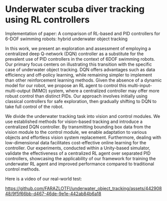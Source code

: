 # Underwater scuba diver tracking using RL controllers
Implementation of paper: A comparison of RL-based and PID controllers for 6-DOF swimming robots: hybrid underwater object tracking

In this work, we present an exploration and assessment of employing a centralized deep Q-network (DQN) controller as a substitute for the prevalent use of PID controllers in the context of 6DOF swimming robots. Our primary focus centers on illustrating this transition with the specific case of underwater object tracking. DQN offers advantages such as data efficiency and off-policy learning, while remaining simpler to implement than other reinforcement learning methods. Given the absence of a dynamic model for our robot, we propose an RL agent to control this multi-input-multi-output (MIMO) system, where a centralized controller may offer more robust control than distinct PIDs. Our approach involves initially using classical controllers for safe exploration, then gradually shifting to DQN to take full control of the robot.

We divide the underwater tracking task into vision and control modules. We use established methods for vision-based tracking and introduce a centralized DQN controller. By transmitting bounding box data from the vision module to the control module, we enable adaptation to various objects and effortless vision system replacement. Furthermore, dealing with low-dimensional data facilitates cost-effective online learning for the controller. Our experiments, conducted within a Unity-based simulator, validate the effectiveness of a centralized RL agent over separated PID controllers, showcasing the applicability of our framework for training the underwater RL agent and improved performance compared to traditional control methods. 

Here is a video of our real-world test:

https://github.com/FARAZLOTFI/underwater_object_tracking/assets/44290848/9f5f66bb-d467-46de-9e1e-442ab84b6a18
